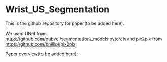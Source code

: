 # Wrist_US_Segmentation

This is the github repository for paper(to be added here).

We used UNet from https://github.com/qubvel/segmentation\_models.pytorch and pix2pix from https://github.com/phillipi/pix2pix.

Paper overview(to be added here):
